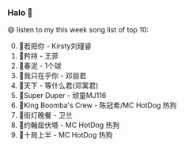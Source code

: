 

### Halo 👋

😄 listen to my this week song list of top 10:

0. 🌈若把你 - Kirsty刘瑾睿
1. 🌈矜持 - 王菲
2. 🌈春泥 - 1个球
3. 🌈我只在乎你 - 邓丽君
4. 🌈天下 - 等什么君(邓寓君)
5. 🌈Super Duper - 顽童MJ116
6. 🌈King Boomba's Crew - 陈冠希/MC HotDog 热狗
7. 🌈街灯晚餐 - 卫兰
8. 🌈约翰屈伏塔 - MC HotDog 热狗
9. 🌈十局上半 - MC HotDog 热狗

